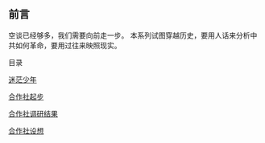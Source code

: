 ## 前言

空谈已经够多，我们需要向前走一步。  本系列试图穿越历史，要用人话来分析中共如何革命，要用过往来映照现实。

目录

[迷茫少年](迷茫少年.md)
    
[合作社起步](怎么干合作社.md)

[合作社调研结果](自组合作社调研结果.md)

[合作社设想](合作社设想.md)

